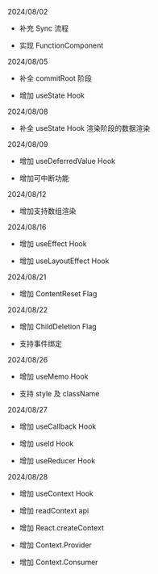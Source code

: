 2024/08/02

- 补充 Sync 流程

- 实现 FunctionComponent

2024/08/05

- 补全 commitRoot 阶段

- 增加 useState Hook

2024/08/08

- 补全 useState Hook 渲染阶段的数据渲染

2024/08/09

- 增加 useDeferredValue Hook

- 增加可中断功能

2024/08/12

- 增加支持数组渲染

2024/08/16

- 增加 useEffect Hook

- 增加 useLayoutEffect Hook

2024/08/21

- 增加 ContentReset Flag

2024/08/22

- 增加 ChildDeletion Flag

- 支持事件绑定

2024/08/26

- 增加 useMemo Hook

- 支持 style 及 className

2024/08/27

- 增加 useCallback Hook

- 增加 useId Hook

- 增加 useReducer Hook

2024/08/28

- 增加 useContext Hook

- 增加 readContext api

- 增加 React.createContext

- 增加 Context.Provider

- 增加 Context.Consumer
